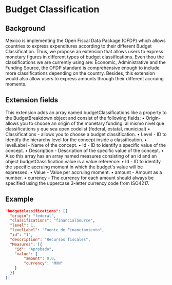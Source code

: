 # Budget Classification

## Background

Mexico is implementing the Open Fiscal Data Package (OFDP) which allows countries to express expenditures according to their different Budget Classification. Thus, we propose an extension that allows users to express monetary figures in different types of budget classifications. 
Even thou the classifications we are currently using are: Economic, Administrative and the Funding Source, the OFDP standard is comprehensive enough to include more classifications depending on the country.
Besides, this extension would also allow users to express amounts through their different accruing moments.  

## Extension fields

This extension adds an array named budgetClassifications like a property to the BudgetBreakdown object and consist of the following fields:
•	Origin- allows you to choose an origin of the monetary funding. al mismo nivel que classifications y que sea open codelist (federal, estatal, municipal)
•	Classifications - allows you to choose a budget classification.
•	Level - ID to identify the hierarchy level for the concept inside a classification.
•	levelLabel - Name of the concept.
•	Id - ID to identify a specific value of the concept.
•	Description - Description of the specific value of the concept.
•	
Also this array has an array named measures consisting of an id and an object budgetClassification.value is a value reference:
•	Id - ID to identify the specific accruing moment in which the budget's value will be expressed.
•	Value - Value per accruing moment.
	•	amount - Amount as a number.
	•	currency - The currency for each amount should always be specified using the uppercase 3-letter currency code from ISO4217.


## Example

```json
"budgetclassifications": [{
  "origin": "federal",
  "classifications": "financialSource",
  "level": 1,
  "levelLabel": "Fuente de Financiamiento",
  "id": "1",
  "description": "Recursos fiscales",
  "Measures": [{
    "id": "Aprobado",
    "value": {
    	"amount": 0.0,
    	"currency": "MXN"
	}
  }]
}]
```
